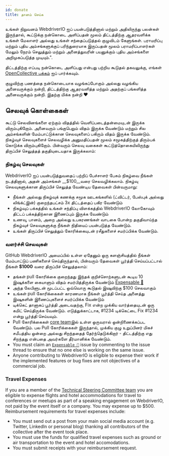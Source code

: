 ```yaml
---
id: donate
title: தானம் செய்க
---
```


உங்கள் நிறுவனம் WebdriverIO ஐப் பயன்படுத்தினால் மற்றும் அதிலிருந்து பலன்கள் இருந்தால், கூட்டுக்கு நன்கொடை அளிப்பதன் மூலம் திட்டத்திற்கு ஆதரவளிக்க உங்கள் மேலாளர் அல்லது உங்கள் சந்தைப்படுத்தல் குழுவிடம் கேளுங்கள். பராமரிப்பு மற்றும் புதிய அம்சங்களுக்குப் பரிந்துரையாக இருப்பதன் மூலம் பராமரிப்பாளர்கள் மேலும் நேரம் செலுத்தும் மற்றும் அனைத்துவரின் பயனுக்கும் புதிய அம்சங்களை அறிமுகப்படுத்த முடியும்.".

திட்டத்திற்கு எப்படி நன்கொடை அளிப்பது என்பது பற்றிய கூடுதல் தகவலுக்கு, எங்கள் [OpenCollective பக்கம்](https://opencollective.com/webdriverio) ஐப் பார்க்கவும்.

குழுவிற்கு பணத்தை நன்கொடையாக வழங்கப்போகும் அல்லது வழங்கிய அனைவருக்கும் நன்றி, திட்டத்திற்கு ஆதரவளித்த மற்றும் அதற்குப் பங்களித்த அனைவருக்கும் நன்றி. இதற்கு மிக்க நன்றி ❤️

## செலவுக் கொள்கைகள்

கூட்டு செலவினங்களை ஏற்கும் விதத்தில் வெளிப்படைத்தன்மையுடன் இருக்க விரும்புகிறோம். அனைவரும் பங்குபெறும் விதம் இருக்க வேண்டும் மற்றும் சில அம்சங்களின் மேம்பாட்டுக்கான செலவுகளைப் பகிரும் விதம் இருக்க வேண்டும். நிகழ்வுச் செலவுகளைச் செலவழிக்க அனுமதிப்பதன் மூலம் சமூகத்திற்குத் திரும்பக் கொடுக்க விரும்புகிறோம். பின்வரும் செலவு வகைகள் கூட்டுத்தொகையிலிருந்து திருப்பிச் செலுத்தத் தகுதியுடையதாக இருக்கலாம்:

### நிகழ்வு செலவுகள்

WebdriverIO ஐப் பயன்படுத்துவதைப் பற்றிப் பேச்சாளர் பேசும் நிகழ்வை நீங்கள் நடத்தினால், அதன் அம்சங்கள் __$100__வரை செலவழிக்கலாம். நிகழ்வு செலவுகளுக்கான திருப்பிச் செலுத்த வேண்டிய தேவைகள் பின்வருமாறு:

- நீங்கள் அல்லது நிகழ்வுக் கணக்கு சமூக ஊடகங்களில் (ட்விட்டர், பேஸ்புக் அல்லது லிங்க்ட்இன்) குறைந்தபட்சம் 3x திட்டத்தைப் பகிர வேண்டும்
- நிகழ்வுப் பக்கத்தில் உங்கள் சந்திப்பு விளக்கத்தில் WebdriverIO லோகோவும் திட்டப் பக்கத்திற்கான இணைப்பும் இருக்க வேண்டும்
- உணவு, பானம், அறை அல்லது உபகரணங்கள் வாடகை போன்ற தகுதிவாய்ந்த நிகழ்வுச் செலவுகளுக்கு நீங்கள் நிதியைப் பயன்படுத்த வேண்டும்.
- உங்கள் திருப்பிச் செலுத்தும் கோரிக்கையுடன் ரசீதுகளைச் சமர்ப்பிக்க வேண்டும்.

### வளர்ச்சி செலவுகள்

GitHub WebdriverIO அமைப்பில் உள்ள ஏதேனும் ஒரு களஞ்சியத்தில் நீங்கள் மேம்பாட்டுப் பணிகளைச் செய்திருந்தால், பின்வரும் தேவைகள் பூர்த்தி செய்யப்பட்டால் நீங்கள் __$1000__ வரை திருப்பிச் செலுத்தலாம்:

- தங்கள் pull கோரிக்கை குறைந்தது இந்தக் குறிச்சொற்களுடன் கூடிய 10 இஷுக்களை கையாளும் விதம் சமர்பித்திருக்க வேண்டும் [Expensable 💸</code> ](https://github.com/webdriverio/webdriverio/labels/Expensable%20%F0%9F%92%B8)
- அந்த லேபிளுடன் மூடப்பட்ட ஒவ்வொரு கூடுதல் இஷுவிற்கு $100 செலவாகும்
- உங்கள் pull கோரிக்கைகள் காரணமாக நீங்கள் பூர்த்தி செய்த அனைத்து இஷுகளின் இணைப்புகளைச் சமர்ப்பிக்க வேண்டும்
- டிக்கெட் தானாகப் பூர்த்தி அடைவதற்கு, Fix என்ற முக்கிய வார்த்தையுடன் ஒரு கமிட் செய்திருக்க வேண்டும். எடுத்துக்காட்டாக, #1234 டிக்கெட்டை Fix #1234 என்று பூர்த்தி செய்யவும்.
- Pull கோரிக்கைகள் [core team](https://github.com/webdriverio/webdriverio/blob/main/AUTHORS.md#tsc-technical-steering-committee)இல் உள்ள ஒருவரால் ஒன்றிணைக்கப்பட வேண்டும். பல Pull கோரிக்கைகள் இருந்தால், முக்கிய குழு உறுப்பினர் மிகச் சமீபத்திய ஒன்றை அல்லது சிறந்ததைத் தேர்ந்தெடுக்கிறார் - திட்டத்திற்கு எது சிறந்தது என்பதை அவர்களே தீர்மானிக்க வேண்டும்.
- You must claim an [`Expensable 💸`](https://github.com/webdriverio/webdriverio/labels/Expensable%20%F0%9F%92%B8) issue by commenting to the issue thread to ensure that no one else is working on the same issue.
- Anyone contributing to WebdriverIO is eligible to expense their work if the implemented features or bug fixes are not objectives of a commercial job.

### Travel Expenses

If you are a member of the [Technical Steering Committee team](https://github.com/webdriverio/webdriverio/blob/main/AUTHORS.md#tsc-technical-steering-committee) you are eligible to expense flights and hotel accommodations for travel to conferences or meetups as part of a speaking engagement on WebdriverIO, not paid by the event itself or a company. You may expense up to $500. Reimbursement requirements for travel expenses include:

- You must send out a post from your main social media account (e.g. Twitter, LinkedIn or personal blog) thanking all contributors of the collective after the event took place.
- You must use the funds for qualified travel expenses such as ground or air transportation to the event and hotel accomodations.
- You must submit receipts with your reimbursement request.
